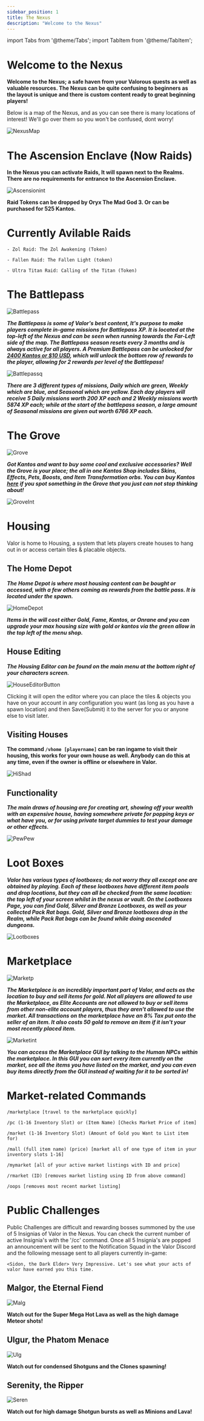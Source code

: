 ```yaml
---
sidebar_position: 1
title: The Nexus
description: "Welcome to the Nexus"
---
```


import Tabs from '@theme/Tabs';
import TabItem from '@theme/TabItem';

<Tabs>
  <TabItem value="The Nexus" label="The Nexus" default>

# Welcome to the Nexus

**Welcome to the Nexus; a safe haven from your Valorous quests as well as valuable resources. The Nexus can be quite confusing to beginners as the layout is unique and there is custom content ready to great beginning players!**

Below is a map of the Nexus, and as you can see there is many locations of interest! We'll go over them so you won't be confused, dont worry!

![NexusMap](https://cdn.discordapp.com/attachments/1118235017550778448/1188161024868761640/Nevtelen.png?ex=6599842f&is=65870f2f&hm=10e5959db7e488d554396965bfd8933d844a7e3de15283ef9d369e191f17d28c&)

  </TabItem>
  <TabItem value="Ascension Enclave" label="Ascension Enclave">

# The Ascension Enclave (Now Raids)

**In the Nexus you can activate Raids, It will spawn next to the Realms. There are no requirements for entrance to the Ascension Enclave.**

![Ascensionint](https://cdn.discordapp.com/attachments/1118235017550778448/1188149683282006088/Kepernyokep_2023-12-23_170231.png?ex=6599799f&is=6587049f&hm=e52b75cf7fe51be46d072f39bb5f0cc50c0a36ba0b784466094e00bd7fdd3326&)

**Raid Tokens can be dropped by Oryx The Mad God 3. Or can be purchased for 525 Kantos.**

# Currently Avilable Raids

    - Zol Raid: The Zol Awakening (Token)

    - Fallen Raid: The Fallen Light (token)

    - Ultra Titan Raid: Calling of the Titan (Token)

  </TabItem>
  <TabItem value="Battlepass" label="Battlepass">

# The Battlepass

![Battlepass](https://cdn.discordapp.com/attachments/1118235017550778448/1188150272992759848/image.png?ex=65997a2b&is=6587052b&hm=6ca4aeb0288debf83fa57c8bd7f5e7feaeb663b53ffc53a59e8a22517dd90d67&)

***The Battlepass is some of Valor's best content, It's purpose to make players complete in-game missions for Battlepass XP. It is located at the top-left of the Nexus and can be seen when running towards the Far-Left side of the map. The Battlepass season resets every 3 months and is always active for all players. A Premium Battlepass can be unlocked for [2400 Kantos or $10 USD](https://valorserver.com/ranks), which will unlock the bottom row of rewards to the player, allowing for 2 rewards per level of the Battlepass!***

![Battlepassq](https://cdn.discordapp.com/attachments/1118235017550778448/1188151653124288533/image.png?ex=65997b74&is=65870674&hm=d49f43bdaef6c1219af61b021617f3ae2a0b6bb51fb72b35d85856da6887aa34&)

***There are 3 different types of missions, Daily which are green, Weekly which are blue, and Seasonal which are yellow. Each day players will receive 5 Daily missions worth 200 XP each and 2 Weekly missions worth 5874 XP each; while at the start of the battlepass season, a large amount of Seasonal missions are given out worth 6766 XP each.***

  </TabItem>
 <TabItem value="Grove" label="Grove">

# The Grove

![Grove](https://cdn.discordapp.com/attachments/1118235017550778448/1188152221666398359/image.png?ex=65997bfc&is=658706fc&hm=f2cd457222a613d43194147799d0d9e15199a7ffc8b37fc15d52ea20987396e6&)

***Got Kantos and want to buy some cool and exclusive accessories? Well the Grove is your place; the all in one Kantos Shop includes Skins, Effects, Pets, Boosts, and Item Transformation orbs. You can buy Kantos [here](https://valorserver.com/ranks) if you spot something in the Grove that you just can not stop thinking about!***

![GroveInt](https://cdn.discordapp.com/attachments/1118235017550778448/1188152444065173514/image.png?ex=65997c31&is=65870731&hm=09c36da55f386c235e198f9d446e80f93318eb23a4c8e0d3d24959ab638f1580&)

  </TabItem>
  <TabItem value="Housing" label="Housing">

# Housing

Valor is home to Housing, a system that lets players create houses to hang out in or access certain tiles & placable objects.

## The Home Depot

***The Home Depot is where most housing content can be bought or accessed, with a few others coming as rewards from the battle pass. It is located under the spawn.***

![HomeDepot](https://cdn.discordapp.com/attachments/1118235017550778448/1188152979342237696/image.png?ex=65997cb1&is=658707b1&hm=98e311ee91b3153cc46ecb857ecc64ecada9f55a69fb9d47098aa91a8d3a6dab&)

***Items in the will cost either Gold, Fame, Kantos, or Onrane and you can upgrade your max housing size with gold or kantos via the green allow in the top left of the menu shop.***

## House Editing

***The Housing Editor can be found on the main menu at the bottom right of your characters screen.***

![HouseEditorButton](https://cdn.discordapp.com/attachments/1118235017550778448/1188153366799458384/image.png?ex=65997d0d&is=6587080d&hm=248bc5800543038d56a289debb5696229e43445001eee7c57df6c18f5419b570&)  

Clicking it will open the editor where you can place the tiles & objects you have on your account in any configuration you want (as long as you have a spawn location) and then Save(Submit) it to the server for you or anyone else to visit later.

## Visiting Houses

**The command `/vhome [playername]` can be ran ingame to visit their housing, this works for your own house as well. Anybody can do this at any time, even if the owner is offline or elsewhere in Valor.**

![HiShad](https://cdn.discordapp.com/attachments/1118235017550778448/1188153564057579591/image.png?ex=65997d3c&is=6587083c&hm=c6b954fb861eca22cf06f4bd683d2491c769caea3e5852fb44d5aee8fe0b2178&)

## Functionality
  
***The main draws of housing are for creating art, showing off your wealth with an expensive house, having somewhere private for popping keys or what have you, or for using private target dummies to test your damage or other effects.***

![PewPew](https://i.imgur.com/XUOW1jh.png)

  </TabItem>
 <TabItem value="Lootboxes" label="Lootboxes">

# Loot Boxes

***Valor has various types of lootboxes; do not worry they all except one are obtained by playing. Each of these lootboxes have different item pools and drop locations, but they can all be checked from the same location: the top left of your screen whilst in the nexus or vault. On the Lootboxes Page, you can find Gold, Silver and Bronze Lootboxes, as well as your collected Pack Rat bags. Gold, Silver and Bronze lootboxes drop in the Realm, while Pack Rat bags can be found while doing ascended dungeons.***

![Lootboxes](https://media.discordapp.net/attachments/1033413517161791539/1034155978255507526/unknown.png)

  </TabItem>
 <TabItem value="Marketplace" label="Marketplace">

# Marketplace

![Marketp](https://cdn.discordapp.com/attachments/1118235017550778448/1188154161590710294/image.png?ex=65997dca&is=658708ca&hm=ffeb1d4e3e0f34057e34a5632d57d65ea3f9c0e83435f9de468ca2211e76a105&)

***The Marketplace is an incredibly important part of Valor, and acts as the location to buy and sell items for gold. Not all players are allowed to use the Marketplace, as Elite Accounts are not allowed to buy or sell items from other non-elite account players, thus they aren't allowed to use the market. All transactions on the marketplace have an 8% Tax put onto the seller of an item. It also costs 50 gold to remove an item if it isn't your most recently placed item.***

![Marketint](https://cdn.discordapp.com/attachments/1118235017550778448/1188154405950849036/image.png?ex=65997e05&is=65870905&hm=4e868feb69df3e656a18166a9c6b84acf1ed85815b33935de1ded46ef6a19cfb&)

***You can access the Marketplace GUI by talking to the Human NPCs within the marketplace. In this GUI you can sort every item currently on the market, see all the items you have listed on the market, and you can even buy items directly from the GUI instead of waiting for it to be sorted in!***

# Market-related Commands

    /marketplace [travel to the marketplace quickly] 

    /pc (1-16 Inventory Slot) or (Item Name) [Checks Market Price of item]
 
    /market (1-16 Inventory Slot) (Amount of Gold you Want to List item for)

    /mall (full item name) (price) [market all of one type of item in your inventory slots 1-16]
 
    /mymarket [all of your active market listings with ID and price]
 
    /rmarket (ID) [removes market listing using ID from above command]

    /oops [removes most recent market listing]


  </TabItem>
 <TabItem value="Public Challenges" label="Public Challenges">

# Public Challenges

Public Challenges are difficult and rewarding bosses summoned by the use of 5 Insignias of Valor in the Nexus. You can check the current number of active Insignia's with the '/cc' command. Once all 5 Insignia's are popped an announcement will be sent to the Notification Squad in the Valor Discord and the following message sent to all players currently in-game:  

    <Sidon, the Dark Elder> Very Impressive. Let's see what your acts of valor have earned you this time.

## Malgor, the Eternal Fiend

![Malg](https://cdn.discordapp.com/attachments/1118235017550778448/1188156392813629450/Malgor_the_Eternal_Fiend.png?ex=65997fde&is=65870ade&hm=ef35dd3d10d527b12a8ac44cf18d575225a4d938fa73d2e5a46caba11495cda5&)

**Watch out for the Super Mega Hot Lava as well as the high damage Meteor shots!**

## Ulgur, the Phatom Menace

![Ulg](https://cdn.discordapp.com/attachments/1118235017550778448/1188156472195035186/Ulgur_The_Phantom_Menace.png?ex=65997ff1&is=65870af1&hm=061798e330bd7f259acb367f549be552a1cfbabeab15efad9cbbae3e725baab4&)

**Watch out for condensed Shotguns and the Clones spawning!**

## Serenity, the Ripper

![Seren](https://cdn.discordapp.com/attachments/1118235017550778448/1188156435717161071/Serenity_the_Ripper.png?ex=65997fe9&is=65870ae9&hm=cfc44e7d2fe8edfc27b96210e83841cb35ac0738845d4bf3287447ed7ca4328b&)

**Watch out for high damage Shotgun bursts as well as Minions and Lava!**

  </TabItem>
</Tabs>

